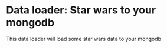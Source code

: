 # Data loader: Star wars to your mongodb

This data loader will load some star wars data to your mongodb
